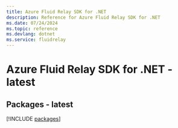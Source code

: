 ```yaml
---
title: Azure Fluid Relay SDK for .NET
description: Reference for Azure Fluid Relay SDK for .NET
ms.date: 07/24/2024
ms.topic: reference
ms.devlang: dotnet
ms.service: fluidrelay
---
```

# Azure Fluid Relay SDK for .NET - latest
## Packages - latest
[!INCLUDE [packages](fluid-relay-index.md)]